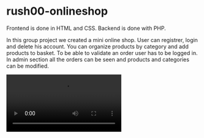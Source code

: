 # rush00-onlineshop

Frontend is done in HTML and CSS. Backend is done with PHP.

In this group project we created a mini online shop.
User can registrer, login and delete his account.
You can organize products by category and add products to basket.
To be able to validate an order user has to be logged in.
In admin section all the orders can be seen and products and categories can be modified.

![Online shop](https://github.com/esalorin/rush00-onlineshop/blob/main/Screen%20Recording%202021-02-05%20at%2014.24.04.mov)
